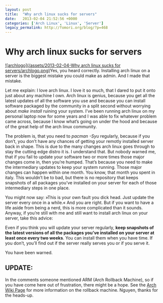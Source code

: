 ```yaml
---
layout: post
title:  "Why arch linux sucks for servers"
date:   2013-02-04 21:52:56 +0000
categories: ['Arch Linux', 'Linux', 'Server']
legacy_permalink: http://fomori.org/blog/?p=468
---
```



Why arch linux sucks for servers
================================

[![archlogo](/assets/2013-02-04-Why arch linux sucks for servers/archlogo.png)](http://fomori.org/blog/?attachment_id=472)Yes, you heard correctly. Installing arch linux on a server is the biggest mistake you could make as admin. And I made that mistake.

Let me explain: I love arch linux. I love it so much, that I dared to put it onto just about any machine I own. Arch linux is genius, because you get all the latest updates of all the software you use and because you can install software packaged by the community in a split second without worrying about *make install* ruining your system. I’ve been running arch linux on my personal laptop now for some years and I was able to fix whatever problem came across, because I know what’s going on under the hood and because of the great help of the arch linux community.

The problem is, that you need to *pacman -Syu* regularly, because if you don’t, you don’t have any chances of getting your remotly installed server back in shape. This is due to the many changes arch linux goes through to stay the cutting edge distro it is. I understand that. But nobody warned me, that if you fail to update your software two or more times those major changes come in, then you’re humped. That’s because you need to make the intermediary updates to keep your system running. Those major changes can happen within one month. You know, that month you spent in italy. This wouldn’t be to bad, but there is no repository that keeps snapshots of all packages you’ve installed on your server for each of those intermediary steps in one place.

You might now say: »This is your own fault you dick head. Just update the server every once in a while.« And you are right. But if you want to have a life aside from being a nerd, this is more complicated than it sounds. Anyway, if you’re still with me and still want to install arch linux on your server, take this advice:

Even if you think you will update your server regularly, **keep snapshots of the latest versions of all the packages you’ve installed on your server at least once every two weeks**. You can install them when you have time. If you don’t, you’ll find out if the server really serves you or if you serve it.

You have been warned.

UPDATE:
-------

In the comments someone mentioned ARM (Arch Rollback Machine), so if you have come here out of frustration, there might be a hope. See the [Arch Wiki Page](https://wiki.archlinux.org/index.php/Downgrading_Packages#Arch_Rollback_Machine "ARM Arch Rollback Machine") for more information on the rollback machine. Nguyen, thanks for the heads-up.

  

	